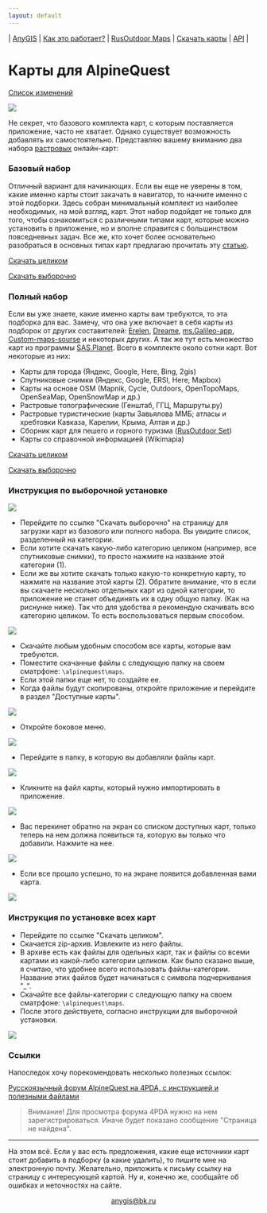 ```yaml
---
layout: default
---
```


| [AnyGIS][01] | [Как это работает?][02] | [RusOutdoor Maps][03] | [Скачать карты][04] | [API][05] |


[01]: https://anygis.ru/index
[02]: https://anygis.ru/Web/Html/Description_ru
[03]: https://anygis.ru/Web/Html/RusOutdoor_ru
[04]: https://anygis.ru/Web/Html/DownloadPage_ru
[05]: https://anygis.ru/Web/Html/Api_ru
[07]: https://anygis.ru/Web/Html/Vektor_and_raster_ru



# Карты для AlpineQuest

[Список изменений][16]

[16]: https://anygis.ru/Web/Html/Changelog_ru

![](https://anygis.ru/Web/Img/4mapsAlpine.png)



Не секрет, что базового комплекта карт, с которым поставляется приложение, часто не хватает. Однако существует возможность добавлять их самостоятельно. Представляю вашему вниманию два набора [растровых][07] онлайн-карт:

### Базовый набор
Отличный вариант для начинающих. Если вы еще не уверены в том, какие именно карты стоит закачать в навигатор, то начните именно с этой подборки. Здесь собран минимальный комплект из наиболее необходимых, на мой взгляд, карт.  Этот набор подойдет не только для того, чтобы ознакомиться с различными типами карт, которые можно установить в приложение, но и вполне справится с большинством повседневных задач. Все же, кто хочет более основательно разобраться в основных типах карт предлагаю прочитать эту [статью][1].

[Скачать целиком][2]

[Скачать выборочно][3]


[1]: https://shuriktravel.ru/maps/

[2]: https://github.com/nnngrach/AnyGIS_maps/raw/master/AlpineQuest_online_maps/Zip/Maps_short_ru.zip

[3]: https://anygis.ru/Web/Html/Download/Alpine_Quest_Maps_Short_ru



### Полный набор
Если вы уже знаете, какие именно карты вам требуются, то эта подборка для вас. Замечу, что она уже включает в себя карты из подборок от других составителей: [Erelen][6], [Dreame][7], [ms.Galileo-app][8], [Custom-maps-sourse][9] и некоторых других. А так же тут есть множество карт из программы [SAS.Planet][10]. Всего в комплекте около сотни карт. Вот некоторые из них:

- Карты для города (Яндекс, Google, Here, Bing, 2gis)
- Спутниковые снимки (Яндекс, Google, ERSI, Here, Mapbox) 
- Карты на основе OSM (Mapnik, Cycle, Outdoors, OpenTopoMaps, OpenSeaMap, OpenSnowMap и др.)
- Растровые топографические (Генштаб, ГГЦ, Маршруты.ру)
- Растровые туристические (карты Завьялова ММБ; атласы и хребтовки Кавказа, Карелии, Крыма, Алтая и др.)
- Сборник карт для пешего и горного туризма ([RusOutdoor Set][5])
- Карты со справочной информацией (Wikimapia)

[Скачать целиком][11]

[Скачать выборочно][12]


[5]: https://github.com/nnngrach/AnyGIS_maps/tree/master/Experimantal_area
[6]: https://melda.ru/locus/maps/
[7]: https://4pda.ru/forum/index.php?showtopic=210573&st=3060#entry52768866
[8]: https://ms.galileo-app.com/
[9]: https://custom-map-source.appspot.com/
[10]: https://www.sasgis.org/

[11]: https://github.com/nnngrach/AnyGIS_maps/raw/master/AlpineQuest_online_maps/Zip/Maps_full_ru.zip

[12]: https://anygis.ru/Web/Html/Download/Alpine_Quest_Maps_Full_ru



### Инструкция по выборочной установке 

![](https://anygis.ru/Web/Img/Alpine6.png)

* Перейдите по ссылке "Скачать выборочно" на страницу для загрузки карт из базового или полного набора. Вы увидите список, разделенный на категории.
* Если хотите скачать какую-либо категорию целиком (например, все спутниковые снимки), то просто нажмите на название этой категории (1).
* Если же вы хотите скачать только какую-то конкретную карту, то нажмите на название этой карты (2). Обратите внимание, что в если вы скачаете несколько отдельных карт из одной категории, то приложение не станет объединять их в одну общую папку. (Как на риснунке ниже). Так что для удобства я рекомендую скачивать всю категорию целиком. То есть воспользоваться первым способом.

![](https://anygis.ru/Web/Img/Alpine7.png)

* Скачайте любым удобным способом все карты, которые вам требуются. 
* Поместите скачанные файлы с следующую папку на своем сматрфоне: `\alpinequest\maps`.
* Если этой папки еще нет, то создайте ее.
* Когда файлы будут скопированы, откройте приложение и перейдите в раздел "Доступные карты".

![](https://anygis.ru/Web/Img/Alpine0.png) 

* Откройте боковое меню.

![](https://anygis.ru/Web/Img/Alpine1.png) 

* Перейдите в папку, в которую вы добавляли файлы карт.

![](https://anygis.ru/Web/Img/Alpine2.png)

* Кликните на файл карты, который нужно импортировать в приложение.

![](https://anygis.ru/Web/Img/Alpine3.png)

* Вас перекинет обратно на экран со списком доступных карт, только теперь на нем должна появиться та, которую вы только что добавили. Нажмите на нее.

![](https://anygis.ru/Web/Img/Alpine4.png)

* Если все прошло успешно, то на экране появится добавленная вами карта.

![](https://anygis.ru/Web/Img/Alpine5.png)



### Инструкция по установке всех карт

* Перейдите по ссылке "Скачать целиком". 
* Скачается zip-архив. Извлеките из него файлы.
* В архиве есть как файлы для одельных карт, так и файлы со всеми картами из какой-либо категории целиком. Как было сказано выше, я считаю, что удобнее всего использовать файлы-категории. Название этих файлов будет начинаться с символа подчеркивания "_".
* Скачайте все файлы-категории с следующую папку на своем сматрфоне: `\alpinequest\maps`.
* После этого действуете, согласно инструкции для выборочной установки.

![](https://anygis.ru/Web/Img/Alpine8.png)


### Ссылки

Напоследок хочу порекомендовать несколько полезных ссылок:

[Русскоязычный форум AlpineQuest на 4PDA, с инструкцией и полезными файлами][15]

[15]: http://4pda.ru/forum/index.php?showtopic=737975

> Внимание! Для просмотра форума 4PDA нужно на нем зарегистрироваться. Иначе будет показано сообщение "Страница не найдена".

---

На этом всё. Если у вас есть предложения, какие еще источники карт стоит добавить в подборку (а какие удалить), то пишите мне на электронную почту. Желательно, приложить к письму ссылку на страницу с интересующей картой. Ну и, конечно же, сообщайте об ошибках и неточностях на сайте.


<p align="center">
<a href="mailto:anygis@bk.ru">anygis@bk.ru</a> 
</p>

